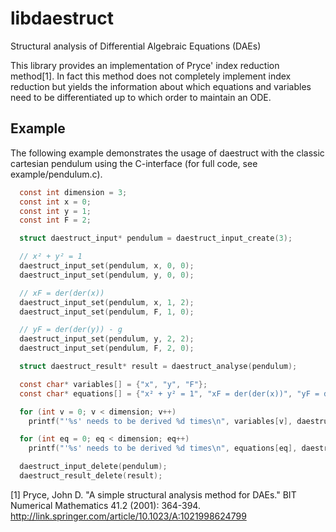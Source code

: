 libdaestruct
============

Structural analysis of Differential Algebraic Equations (DAEs)

This library provides an implementation of Pryce' index reduction method[1].
In fact this method does not completely implement index reduction but yields
the information about which equations and variables need to be differentiated up to
which order to maintain an ODE.

Example
-------

The following example demonstrates the usage of daestruct with the classic
cartesian pendulum using the C-interface (for full code, see example/pendulum.c).

```C
  const int dimension = 3;
  const int x = 0;
  const int y = 1;
  const int F = 2;

  struct daestruct_input* pendulum = daestruct_input_create(3);

  // x² + y² = 1
  daestruct_input_set(pendulum, x, 0, 0);
  daestruct_input_set(pendulum, y, 0, 0);

  // xF = der(der(x))
  daestruct_input_set(pendulum, x, 1, 2);
  daestruct_input_set(pendulum, F, 1, 0);

  // yF = der(der(y)) - g
  daestruct_input_set(pendulum, y, 2, 2);
  daestruct_input_set(pendulum, F, 2, 0);

  struct daestruct_result* result = daestruct_analyse(pendulum);

  const char* variables[] = {"x", "y", "F"};
  const char* equations[] = {"x² + y² = 1", "xF = der(der(x))", "yF = der(der(y)) - g" };

  for (int v = 0; v < dimension; v++)
    printf("'%s' needs to be derived %d times\n", variables[v], daestruct_result_variable_index(result, v));

  for (int eq = 0; eq < dimension; eq++)
    printf("'%s' needs to be derived %d times\n", equations[eq], daestruct_result_equation_index(result, eq));

  daestruct_input_delete(pendulum);
  daestruct_result_delete(result);
```


[1] Pryce, John D. "A simple structural analysis method for DAEs." BIT Numerical Mathematics 41.2 (2001): 364-394. http://link.springer.com/article/10.1023/A:1021998624799

